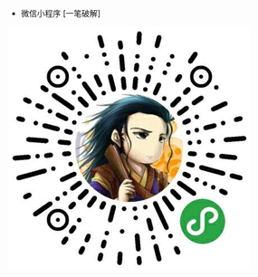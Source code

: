 
- 微信小程序  [一笔破解]

![image](https://github.com/magic000/wx-app-ybhw/blob/master/pages/image/xcx.jpg)
